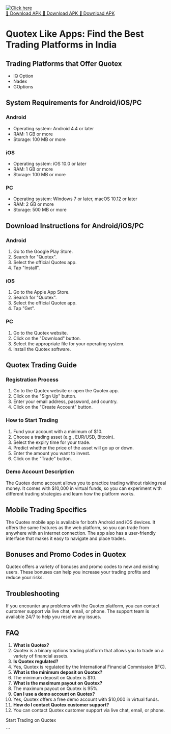 [![Click here](https://readscoops.com/wp-content/uploads/2023/03/Readscoop-aviator-1-1.jpg)](https://traff.sbs/deff)  
[🔽 Download APK 🔽 Download APK 🔽 Download APK](https://traff.sbs/deff)
# Quotex Like Apps: Find the Best Trading Platforms in India

## Trading Platforms that Offer Quotex

-   IQ Option
-   Nadex
-   GOptions

## System Requirements for Android/iOS/PC

### Android

-   Operating system: Android 4.4 or later
-   RAM: 1 GB or more
-   Storage: 100 MB or more

### iOS

-   Operating system: iOS 10.0 or later
-   RAM: 1 GB or more
-   Storage: 100 MB or more

### PC

-   Operating system: Windows 7 or later, macOS 10.12 or later
-   RAM: 2 GB or more
-   Storage: 500 MB or more

## Download Instructions for Android/iOS/PC

### Android

1.  Go to the Google Play Store.
2.  Search for "Quotex".
3.  Select the official Quotex app.
4.  Tap "Install".

### iOS

1.  Go to the Apple App Store.
2.  Search for "Quotex".
3.  Select the official Quotex app.
4.  Tap "Get".

### PC

1.  Go to the Quotex website.
2.  Click on the "Download" button.
3.  Select the appropriate file for your operating system.
4.  Install the Quotex software.

## Quotex Trading Guide

### Registration Process

1.  Go to the Quotex website or open the Quotex app.
2.  Click on the "Sign Up" button.
3.  Enter your email address, password, and country.
4.  Click on the "Create Account" button.

### How to Start Trading

1.  Fund your account with a minimum of \$10.
2.  Choose a trading asset (e.g., EUR/USD, Bitcoin).
3.  Select the expiry time for your trade.
4.  Predict whether the price of the asset will go up or down.
5.  Enter the amount you want to invest.
6.  Click on the "Trade" button.

### Demo Account Description

The Quotex demo account allows you to practice trading without risking
real money. It comes with \$10,000 in virtual funds, so you can
experiment with different trading strategies and learn how the platform
works.

## Mobile Trading Specifics

The Quotex mobile app is available for both Android and iOS devices. It
offers the same features as the web platform, so you can trade from
anywhere with an internet connection. The app also has a user-friendly
interface that makes it easy to navigate and place trades.

## Bonuses and Promo Codes in Quotex

Quotex offers a variety of bonuses and promo codes to new and existing
users. These bonuses can help you increase your trading profits and
reduce your risks.

## Troubleshooting

If you encounter any problems with the Quotex platform, you can contact
customer support via live chat, email, or phone. The support team is
available 24/7 to help you resolve any issues.

## FAQ

1.  **What is Quotex?**
2.  Quotex is a binary options trading platform that allows you to trade
    on a variety of financial assets.
3.  **Is Quotex regulated?**
4.  Yes, Quotex is regulated by the International Financial Commission
    (IFC).
5.  **What is the minimum deposit on Quotex?**
6.  The minimum deposit on Quotex is \$10.
7.  **What is the maximum payout on Quotex?**
8.  The maximum payout on Quotex is 95%.
9.  **Can I use a demo account on Quotex?**
10. Yes, Quotex offers a free demo account with \$10,000 in virtual
    funds.
11. **How do I contact Quotex customer support?**
12. You can contact Quotex customer support via live chat, email, or
    phone.

Start Trading on Quotex

\`\`\`

